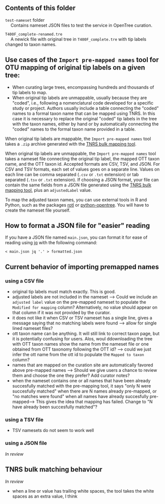 ## Contents of this folder

  `test-nameset` folder
<br>&emsp; Contains nameset JSON files to test the service in OpenTree curation.

  `T400F_complete-renamed.tre`
<br>&emsp; A newick file with original tree in `T400F_complete.tre` with tip labels changed to taxon names.


## Use cases of the `Import pre-mapped names` tool for OTU mapping of original tip labels on a given tree:

- When curating large trees, encompassing hundreds and thousands of tip labels to map.
- When original tip labels are unmappable, usually because they are "coded", i.e., following a nomenclatural code developed for a specific study or project. Authors usually include a table connecting the "coded" names to a formal taxon name that can be mapped using TNRS. In this case it is necessary to replace the original "coded" tip labels in the tree with the taxon names, either by hand or by automatically connecting the "coded" names to the formal taxon name provided in a table.

When original tip labels are mappable, the `Import pre-mapped names` tool takes
a `.zip` archive generated with the [TNRS bulk mapping tool](https://tree.opentreeoflife.org/curator/tnrs/).

When original tip labels are unmappable, the `Import pre-mapped names` tool takes
a nameset file connecting the original tip label, the mapped OTT taxon name, and the OTT taxon id. Accepted formats are CSV, TSV, and JSON. For CSV and TSV formats, each set of values goes on a separate line. Values on each line can be comma separated (`.csv` or `.txt` extension) or tab separated (`.tsv` or `.txt` extension).
If choosing a JSON format, your file can contain the same fields from a JSON file generated
using the [TNRS bulk mapping tool](https://tree.opentreeoflife.org/curator/tnrs/), plus
an `adjustedLabel` value.

To map the adjusted taxon names, you can use external tools in R and Python, such as the packages [rotl](https://cran.r-project.org/web/packages/rotl/index.html) or [python-opentree](https://opentree.readthedocs.io/en/latest/).
You will have to create the nameset file yourself.


## How to format a JSON file for "easier" reading

If you have a JSON file named `main.json`, you can format it for ease of reading using [jq]() with the following command:

    < main.json jq '.' > formatted.json


## Current behavior of importing premapped names

### using a CSV file

- original tip labels must match exactly. This is good.
- adjusted labels are not included in the nameset --> Could we include an `adjusted label` value on the pre-mapped nameset to populate the `Modified for mapping` column? Alternatively, no value should appear on that column if it was not provided by the curator.
- it does not like it when CSV or TSV nameset has a single line, gives a message saying that no matching labels were found --> allow for single lined nameset files?
- ott taxon name can be anything. It will still link to correct taxon page, but it is potentially confusing for users. Alos, woul ddownloading the tree with OTT taxon names show the name from the nameset file or one obtained from OTT taxonomy following the OTT id? --> could we just infer the ott name from the ott id to populate the `Mapped to taxon` column?
- names that are mapped on the curation site are automatically favored above pre-mapped names --> Should we give users a chance to review them and choose the one they prefer? Add curator notes?
- when the nameset contains one or all names that have been already succesfully matched with the pre-mapping tool, it says "only N were succesfully matched" when there are N names already pre-mapped, or "no matches were found" when all names have already succesfully pre-mapped--> This gives the idea that mapping has failed. Change to "N have already been succesfully matched"?

### using a TSV file

- TSV namesets do not seem to work well

### using a JSON file

_In review_

## TNRS bulk matching behaviour

_In review_

- when a line or value has trailing white spaces, the tool takes the white spaces as an extra value, I think
